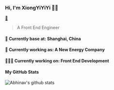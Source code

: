 
### Hi, I'm XiongYiYiYi 👨‍💻

[📧](leluo628@gmail.com)

> A Front End Engineer

#### 📍 Currently base at: Shanghai, China

#### 💼 Currently working as: A New Energy Company

#### 👨🏻‍💻 Currently working on: Front End Development

#### My GitHub Stats
![Abhinav's github stats](https://github-readme-stats.vercel.app/api?username=XiongYiYi&&show_icons=true&title_color=ffffff&icon_color=bb2acf&text_color=daf7dc&bg_color=151515)<br>
